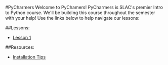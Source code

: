 #PyCharmers
Welcome to PyChamers! PyCharmers is SLAC's premier Intro to Python course. We'll be building this course throughout the semester with your help!
Use the links below to help navigate our lessons:

##Lessons:

* [Lesson 1](./lesson1/lesson1.md)


##Resources:
* [Installation Tips](./installations.md)

